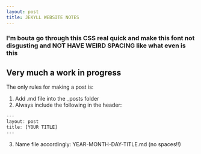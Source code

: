 ```yaml
---
layout: post
title: JEKYLL WEBSITE NOTES
---
```

### I'm bouta go through this CSS real quick and make this font not disgusting and NOT HAVE WEIRD SPACING like what even is this

## Very much a work in progress
The only rules for making a post is:
1. Add .md file into the _posts folder
2. Always include the following in the header:
```javascript
---
layout: post
title: [YOUR TITLE]
---
```
3. Name file accordingly: YEAR-MONTH-DAY-TITLE.md (no spaces!!)